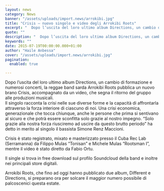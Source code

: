 ```yaml
---
layout: news
category: News
banner: "/assets/uploads/import.news/arrokibi.jpg"
title: "Crisis – nuovo singolo e video degli Arrokibi Roots"
excerpt: "  Dopo l’uscita del loro ultimo album Directions, un cambio di formazione e numerosi concerti, la reggae band sarda Arrokibi Roots pubblica un nuovo brano Crisis, accompagnato da un video, che segna il ritorno del gruppo alle produzioni musicali. Il singolo racconta la crisi nelle sue diverse forme e la capacità di affrontarla attraverso la [&hellip"
quote: ""
description: "  Dopo l’uscita del loro ultimo album Directions, un cambio di formazione e numerosi concerti, la reggae band sarda Arrokibi Roots pubblica un nuovo brano Crisis, accompagnato da un video, che segna il ritorno del gruppo alle produzioni musicali. Il singolo racconta la crisi nelle sue diverse forme e la capacità di affrontarla attraverso la [&hellip"
keywords: ""
date: 2015-07-19T00:00:00.000+01:00
author: "Haile Anbessa"
cover: "/assets/uploads/import.news/arrokibi.jpg"
pagination:
  enabled: true

---
```


[](https://hotmc.com/wp-content/uploads/2015/07/arrokibi.jpg)

Dopo l’uscita del loro ultimo album Directions, un cambio di formazione e numerosi concerti, la reggae band sarda Arrokibi Roots pubblica un nuovo brano Crisis, accompagnato da un video, che segna il ritorno del gruppo alle produzioni musicali.  
Il singolo racconta la crisi nelle sue diverse forme e la capacità di affrontarla attraverso la forza interiore di ciascuno di noi. Una crisi economica, generazionale che tocca chiunque, anche le persone che prima si sentivano al sicuro e che potrà essere sconfitta solo grazie al nostro impegno. “Solo grazie alla nostra forza riusciremo ad uscire da questo brutto periodo” ha detto in merito al singolo il bassista Simone Renz Maccioni.

Crisis è stato registrato, mixato e masterizzato presso il Cuba Rec Lab (Serramanna) da Filippo Mulas “Tonisan” e Michele Mulas “Rootsman I”, mentre il video è stato diretto da Fabio Ortu.

Il single si trova in free download sul profilo Soundcloud della band e inoltre nei principali store digitali.

Arrokibi Roots, che fino ad oggi hanno pubblicato due album, Different e Directions, si preparano ora per solcare il maggior numero possibile di palcoscenici questa estate.